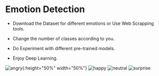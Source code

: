 # Emotion Detection

- Download the Dataset for different emotions or Use Web Scrapping tools.

- Change the number of classes according to you.

- Do Experiment with different pre-trained models.

- Enjoy Deep Learning.

![angry ](https://user-images.githubusercontent.com/49981970/66385313-ea551700-e9dd-11e9-847b-0765572833a6.jpg){:height="50%" width="50%"}
![happy](https://user-images.githubusercontent.com/49981970/66385330-f214bb80-e9dd-11e9-8388-07ad48d03dd2.jpg)
![neutral](https://user-images.githubusercontent.com/49981970/66385331-f214bb80-e9dd-11e9-9cfc-70b6dbad0e55.jpg)
![surprise](https://user-images.githubusercontent.com/49981970/66385333-f214bb80-e9dd-11e9-9105-a24309d362dc.jpg)
